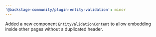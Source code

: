 ```yaml
---
'@backstage-community/plugin-entity-validation': minor
---
```


Added a new component `EntityValidationContent` to allow embedding inside other pages without a duplicated header.
